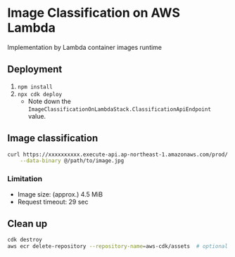 # Image Classification on AWS Lambda

Implementation by Lambda container images runtime

## Deployment

1. `npm install`
1. `npx cdk deploy`
    - Note down the `ImageClassificationOnLambdaStack.ClassificationApiEndpoint` value.

## Image classification

``` bash
curl https://xxxxxxxxxx.execute-api.ap-northeast-1.amazonaws.com/prod/ \
    --data-binary @/path/to/image.jpg
```

### Limitation
- Image size: (approx.) 4.5 MiB
- Request timeout: 29 sec

## Clean up

```bash
cdk destroy
aws ecr delete-repository --repository-name=aws-cdk/assets  # optional
```